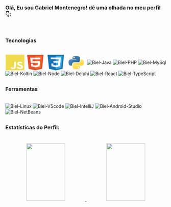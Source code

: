 ### Olá, Eu sou Gabriel Montenegro! dê uma olhada no meu perfil  👇:

<br>
  
  ### Tecnologias 
  
  <div style="display: inline_block"><br>
  <img align="center" alt="Biel-Js" height="50" width="60" src="https://raw.githubusercontent.com/devicons/devicon/master/icons/javascript/javascript-plain.svg">
  <img align="center" alt="Biel-HTML" height="50" width="60" src="https://raw.githubusercontent.com/devicons/devicon/master/icons/html5/html5-original.svg">
  <img align="center" alt="Biel-CSS" height="50" width="60" src="https://raw.githubusercontent.com/devicons/devicon/master/icons/css3/css3-original.svg">
  <img align="center" alt="Biel-Python" height="50" width="60" src="https://raw.githubusercontent.com/devicons/devicon/master/icons/python/python-original.svg">
  <img align="center" alt="Biel-Java" height="50" width="60" src="https://cdn.jsdelivr.net/gh/devicons/devicon/icons/java/java-original.svg"/>
  <img align="center" alt="Biel-PHP" height="50" width="60" src="https://cdn.jsdelivr.net/gh/devicons/devicon/icons/php/php-plain.svg"/>
  <img align="center" alt="Biel-MySql" height="50" width="60" src="https://cdn.jsdelivr.net/gh/devicons/devicon/icons/mysql/mysql-original.svg"/>
  <img align="center" alt="Biel-Koltin" height="50" width="60" src="https://cdn.jsdelivr.net/gh/devicons/devicon/icons/kotlin/kotlin-original.svg"/>
  <img align="center" alt="Biel-Node" height="50" width="60" src="https://cdn.jsdelivr.net/gh/devicons/devicon/icons/nodejs/nodejs-original.svg"/> 
  <img align="center" alt="Biel-Delphi" height="50" width="50" src="https://img.icons8.com/officel/344/delphi-ide.png"/>
  <img align="center" alt="Biel-React" height="50" width="50" src="https://cdn.jsdelivr.net/gh/devicons/devicon/icons/react/react-original.svg"/>
  <img align="center" alt="Biel-TypeScript" height="50" width="50" src="https://cdn.jsdelivr.net/gh/devicons/devicon/icons/typescript/typescript-original.svg"/>
    </div>
  
  ##
  
  ### Ferramentas
  
  <div style="display: inline_block"><br>
    
   <img align="center" alt="Biel-Linux" height="50" width="60" src="https://cdn.jsdelivr.net/gh/devicons/devicon/icons/linux/linux-original.svg"/>
   <img align="center" alt="Biel-VScode" height="50" width="60" src="https://cdn.jsdelivr.net/gh/devicons/devicon/icons/vscode/vscode-original.svg"/>
   <img align="center" alt="Biel-IntelliJ" height="50" width="60" src="https://cdn.jsdelivr.net/gh/devicons/devicon/icons/intellij/intellij-original.svg"/> 
   <img align="center" alt="Biel-Android-Studio" height="40" width="40" src="https://cdn.jsdelivr.net/gh/devicons/devicon/icons/androidstudio/androidstudio-original.svg"/>
  <img align="center" alt="Biel-NetBeans" height="50" width="50" src="https://upload.wikimedia.org/wikipedia/commons/thumb/9/98/Apache_NetBeans_Logo.svg/444px-Apache_NetBeans_Logo.svg.png?20180920122700"/>
  
    
  </div>
  
  ##
  
  ### Estatísticas do Perfil:
  
  ###
  
  <br>
  <div align="center">
  <a href="https://github.com/Gabriel-M2">
  <img height="180em" width="49%" src="https://github-readme-stats.vercel.app/api?username=Gabriel-M2&show_icons=true&theme=algolia&include_all_commits=true&count_private=true"/>
  <img height="180em" width="49%" src="https://github-readme-stats.vercel.app/api/top-langs/?username=Gabriel-M2&layout=compact&langs_count=7&theme=algolia"/>
</div>
